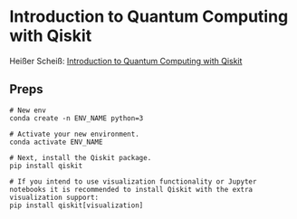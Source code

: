 # Introduction to Quantum Computing with Qiskit

Heißer Scheiß: [Introduction to Quantum Computing with Qiskit](https://open.hpi.de/courses/qc-qiskit2022)

## Preps

```
# New env
conda create -n ENV_NAME python=3

# Activate your new environment.
conda activate ENV_NAME

# Next, install the Qiskit package.
pip install qiskit

# If you intend to use visualization functionality or Jupyter notebooks it is recommended to install Qiskit with the extra visualization support:
pip install qiskit[visualization]
```
